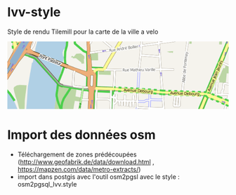 # lvv-style

Style de rendu Tilemill pour la carte de la ville a velo

![alt tag](https://github.com/rya6453/lvv-style/blob/master/lvv.png)


# Import des données osm

- Téléchargement de zones prédécoupées (http://www.geofabrik.de/data/download.html , https://mapzen.com/data/metro-extracts/)
- import dans postgis avec l'outil osm2pgsl avec le style : osm2pgsql_lvv.style


